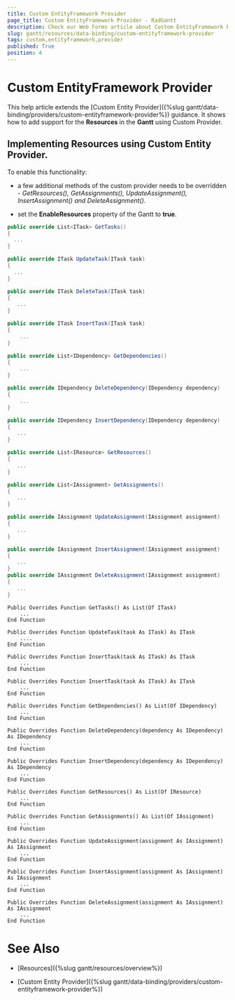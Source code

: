 ```yaml
---
title: Custom EntityFramework Provider
page_title: Custom EntityFramework Provider - RadGantt
description: Check our Web Forms article about Custom EntityFramework Provider.
slug: gantt/resources/data-binding/custom-entityframework-provider
tags: custom,entityframework,provider
published: True
position: 4
---
```


# Custom EntityFramework Provider

This help article extends the [Custom Entity Provider]({%slug gantt/data-binding/providers/custom-entityframework-provider%}) guidance. It shows how to add support for the **Resources** in the **Gantt** using Custom Provider.

## Implementing Resources using Custom Entity Provider.

To enable this functionality:

* a few additional methods of the custom provider needs to be overridden - *GetResources(), GetAssignments(), UpdateAssignment(), InsertAssignment() and DeleteAssignment()*.

* set the **EnableResources** property of the Gantt to **true**.

````C#
public override List<ITask> GetTasks()
{
  ...
}

public override ITask UpdateTask(ITask task)
{
  ...
}

public override ITask DeleteTask(ITask task)
{
   ...
}

public override ITask InsertTask(ITask task)
{
    ...
}

public override List<IDependency> GetDependencies()
{
    ...
}

public override IDependency DeleteDependency(IDependency dependency)
{
    ...
}

public override IDependency InsertDependency(IDependency dependency)
{
   ...
}

public override List<IResource> GetResources()
{ 
   ...
}

public override List<IAssignment> GetAssignments()
{
   ...
}

public override IAssignment UpdateAssignment(IAssignment assignment)
{
   ...
}

public override IAssignment InsertAssignment(IAssignment assignment)
{
   ...
}
public override IAssignment DeleteAssignment(IAssignment assignment)
{
   ...
}
````
````VB
Public Overrides Function GetTasks() As List(Of ITask)
    ...
End Function

Public Overrides Function UpdateTask(task As ITask) As ITask
    ....
End Function

Public Overrides Function InsertTask(task As ITask) As ITask
    ...
End Function

Public Overrides Function InsertTask(task As ITask) As ITask
    ...
End Function

Public Overrides Function GetDependencies() As List(Of IDependency)
    ...
End Function

Public Overrides Function DeleteDependency(dependency As IDependency) As IDependency
    ...
End Function

Public Overrides Function InsertDependency(dependency As IDependency) As IDependency
    ...
End Function

Public Overrides Function GetResources() As List(Of IResource)
    ...
End Function

Public Overrides Function GetAssignments() As List(Of IAssignment)
    ...
End Function

Public Overrides Function UpdateAssignment(assignment As IAssignment) As IAssignment
    ...
End Function

Public Overrides Function InsertAssignment(assignment As IAssignment) As IAssignment
    ...
End Function

Public Overrides Function DeleteAssignment(assignment As IAssignment) As IAssignment
    ...
End Function
````

# See Also

 * [Resources]({%slug gantt/resources/overview%})

 * [Custom Entity Provider]({%slug gantt/data-binding/providers/custom-entityframework-provider%})
